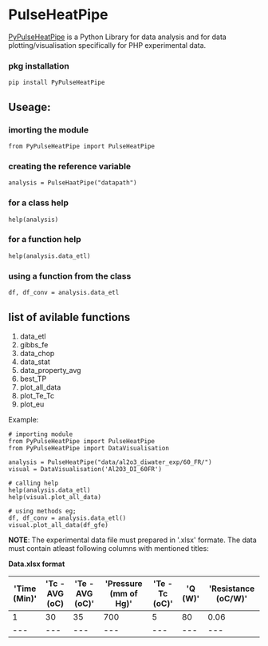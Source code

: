 # PulseHeatPipe

[PyPulseHeatPipe](https://pypi.org/project/PyPulseHeatPipe/) is a Python Library for data analysis and for data plotting/visualisation specifically for PHP experimental data.

### pkg installation
```
pip install PyPulseHeatPipe
```
## Useage: 
### imorting the module
    from PyPulseHeatPipe import PulseHeatPipe
### creating the reference variable 
    analysis = PulseHaatPipe("datapath")
### for a class help 
    help(analysis)
### for a function help
    help(analysis.data_etl)
### using a function from the class
    df, df_conv = analysis.data_etl

## list of avilable functions
1. data_etl
2. gibbs_fe
3. data_chop
4. data_stat
5. data_property_avg
6. best_TP
7. plot_all_data
8. plot_Te_Tc
9. plot_eu

Example:
```
# importing module
from PyPulseHeatPipe import PulseHeatPipe
from PyPulseHeatPipe import DataVisualisation

analysis = PulseHeatPipe("data/al2o3_diwater_exp/60_FR/")
visual = DataVisualisation('Al2O3_DI_60FR')

# calling help
help(analysis.data_etl)
help(visual.plot_all_data)

# using methods eg;
df, df_conv = analysis.data_etl()
visual.plot_all_data(df_gfe)

```
**NOTE**: The experimental data file must prepared in '.xlsx' formate. The data must contain atleast following columns with mentioned titles:

**Data.xlsx format**

| 'Time (Min)' | 'Tc - AVG (oC) | 'Te - AVG (oC)' | 'Pressure (mm of Hg)' | 'Te - Tc (oC)' | 'Q (W)' |'Resistance (oC/W)' |
| --- | --- | --- | --- | --- | --- | --- |
| 1 | 30 | 35 | 700 | 5 | 80 | 0.06 |
| --- | --- | --- | --- | --- | --- | --- |